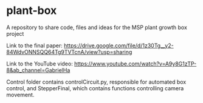 # plant-box
A repository to share code, files and ideas for the MSP plant growth box project

Link to the final paper:
https://drive.google.com/file/d/1z30Tg__y2-84WdvONNSQQ64Tg9TVTcnA/view?usp=sharing

Link to the YouTube video:
https://www.youtube.com/watch?v=A9y8G1zTP-8&ab_channel=GabrielHa


Control folder contains controlCircuit.py, responsible for automated box control, and StepperFinal, which contains functions controlling camera movement.
